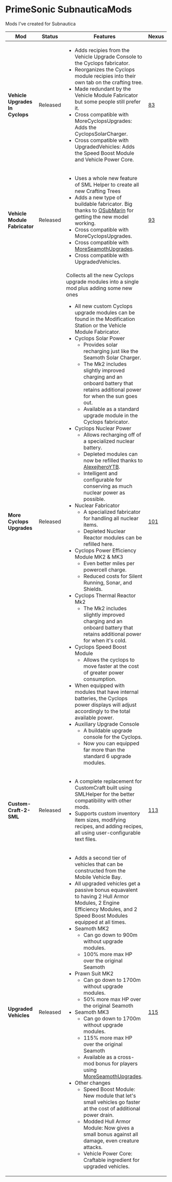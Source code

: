# PrimeSonic SubnauticaMods 
Mods I've created for Subnautica 

**Mod** | **Status** | **Features** | **Nexus** 
-|-|-|- 
**Vehicle Upgrades In Cyclops** | Released | <ul><li>Adds recipies from the Vehicle Upgrade Console to the Cyclops fabricator.</li><li>Reorganizes the Cyclops module recipies into their own tab on the crafting tree.</li><li>Made redundant by the Vehicle Module Fabricator but some people still prefer it.</li><li>Cross compatible with MoreCyclopsUpgrades: Adds the CyclopsSolarCharger.</li><li>Cross compatible with UpgradedVehicles: Adds the Speed Boost Module and Vehicle Power Core.</li></ul> | [83](https://www.nexusmods.com/subnautica/mods/83) 
**Vehicle Module Fabricator** | Released | <ul><li>Uses a whole new feature of SML Helper to create all new Crafting Trees</li><li>Adds a new type of buildable fabricator. Big thanks to [OSubMarin](https://github.com/K07H/) for getting the new model working.</li><li>Cross compatible with MoreCyclopsUpgrades.</li><li>Cross compatible with [MoreSeamothUpgrades](https://github.com/ahk1221/MoreSeamothUpgrades).</li><li>Cross compatible with UpgradedVehicles.</li></ul> | [93](https://www.nexusmods.com/subnautica/mods/93) 
**More Cyclops Upgrades** | Released | Collects all the new Cyclops upgrade modules into a single mod plus adding some new ones<br><ul><li>All new custom Cyclops upgrade modules can be found in the Modification Station or the Vehicle Module Fabricator.</li><li>Cyclops Solar Power<ul><li>Provides solar recharging just like the Seamoth Solar Charger.</li><li>The Mk2 includes slightly improved charging and an onboard battery that retains additional power for when the sun goes out.</li><li>Available as a standard upgrade module in the Cyclops fabricator.</li></ul></li><li>Cyclops Nuclear Power<ul><li>Allows recharging off of a specialized nuclear battery.</li><li>Depleted modules can now be refilled thanks to [AlexejheroYTB](https://github.com/AlexejheroYTB).</li><li>Intelligent and configurable for conserving as much nuclear power as possible.</li></ul></li><li>Nuclear Fabricator<ul><li>A specialized fabricator for handling all nuclear items.</li><li>Depleted Nuclear Reactor modules can be refilled here.</li></ul></li><li>Cyclops Power Efficiency Module MK2 & MK3<ul><li>Even better miles per powercell charge.</li><li>Reduced costs for Silent Running, Sonar, and Shields.</li></ul></li><li>Cyclops Thermal Reactor Mk2<ul><li>The Mk2 includes slightly improved charging and an onboard battery that retains additional power for when it's cold.</li></ul></li><li>Cyclops Speed Boost Module<ul><li>Allows the cyclops to move faster at the cost of greater power consumption.</li></ul></li><li>When equipped with modules that have internal batteries, the Cyclops power displays will adjust accordingly to the total available power.</li><li>Auxiliary Upgrade Console<ul><li>A buildable upgrade console for the Cyclops.</li><li>Now you can equipped far more than the standard 6 upgrade modules.</li></ul></li></ul> | [101](https://www.nexusmods.com/subnautica/mods/101) 
**Custom-Craft-2-SML** | Released | <ul><li>A complete replacement for CustomCraft built using SMLHelper for the better compatibility with other mods.</li><li>Supports custom inventory item sizes, modifying recipes, and adding recipes, all using user-configurable text files.</li></ul> | [113](https://www.nexusmods.com/subnautica/mods/113) 
**Upgraded Vehicles** | Released | <ul><li>Adds a second tier of vehicles that can be constructed from the Mobile Vehicle Bay.</li><li>All upgraded vehicles get a passive bonus equavalent to having 2 Hull Armor Modules, 2 Engine Efficiency Modules, and 2 Speed Boost Modules equipped at all times.</li><li>Seamoth MK2<ul><li>Can go down to 900m without upgrade modules.</li><li>100% more max HP over the original Seamoth</li></ul></li><li>Prawn Suit MK2<ul><li>Can go down to 1700m without upgrade modules.</li><li>50% more max HP over the original Seamoth</li></ul></li><li>Seamoth MK3<ul><li>Can go down to 1700m without upgrade modules.</li><li>115% more max HP over the original Seamoth</li><li>Available as a cross-mod bonus for players using [MoreSeamothUpgrades](https://github.com/ahk1221/MoreSeamothUpgrades).</li></ul></li><li>Other changes<ul><li>Speed Boost Module: New module that let's small vehicles go faster at the cost of additional power drain.</li><li>Modded Hull Armor Module: Now gives a small bonus against all damage, even creature attacks.</li><li>Vehicle Power Core: Craftable ingredient for upgraded vehicles.</li></ul></li></ul> | [115](https://www.nexusmods.com/subnautica/mods/115) 
